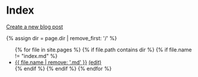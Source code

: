 # Index

[Create a new blog post](https://github.com/simcolor/simcolor.github.io/new/main/blog)


{% assign dir = page.dir | remove_first: '/' %}
<ul>
  {% for file in site.pages %}
    {% if file.path contains dir %}
      {% if file.name != "index.md" %}
         <li><a href="{{ file.url | remove: '.md' }}">{{ file.name | remove: '.md' }}</a>
          <a href="{{ 'https://github.com/simcolor/simcolor.github.io/edit/main/blog/' | append: file.name }}">(edit)</a>
        </li>
      {% endif %}
    {% endif %}
  {% endfor %}
</ul>

